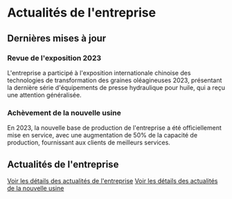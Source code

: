 # Actualités de l'entreprise

## Dernières mises à jour

### Revue de l'exposition 2023

L'entreprise a participé à l'exposition internationale chinoise des technologies de transformation des graines oléagineuses 2023, présentant la dernière série d'équipements de presse hydraulique pour huile, qui a reçu une attention généralisée.

### Achèvement de la nouvelle usine

En 2023, la nouvelle base de production de l'entreprise a été officiellement mise en service, avec une augmentation de 50% de la capacité de production, fournissant aux clients de meilleurs services.

## Actualités de l'entreprise

[Voir les détails des actualités de l'entreprise](./2023-exhibition)
[Voir les détails des actualités de la nouvelle usine](./new-factory)